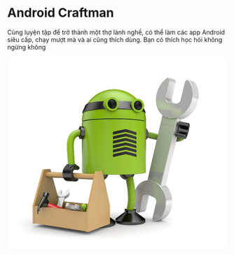 Android Craftman
==========================

Cùng luyện tập để trở thành một thợ lành nghề, có thể làm các app Android siêu cấp, chạy mượt mà và ai cũng thích dùng.
Bạn có thích học hỏi không ngừng không

![](https://raw.githubusercontent.com/9xkun/craftman/master/android/android_craftman.jpg)
